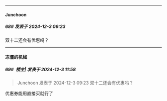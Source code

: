 ﻿
*****

####  Junchoon  
##### 68#       发表于 2024-12-3 09:23

双十二还会有优惠吗？


*****

####  冻僵的机械  
##### 69#         楼主| 发表于 2024-12-3 11:58

<blockquote>Junchoon 发表于 2024-12-3 09:23
双十二还会有优惠吗？</blockquote>
优惠券能用直接买就行了 

